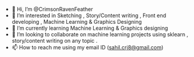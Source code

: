 - 👋 Hi, I’m @CrimsonRavenFeather
- 👀 I’m interested in Sketching , Story/Content writing , Front end developing , Machine Learning & Graphics Designing 
- 🌱 I’m currently learning Machine Learning & Graphics designing
- 💞️ I’m looking to collaborate on machine learning projects using sklearn , story/content writing on any topic .
- 📫 How to reach me using my email ID (sahil.crj8@gmail.com) 

<!---
CrimsonRavenFeather/CrimsonRavenFeather is a ✨ special ✨ repository because its `README.md` (this file) appears on your GitHub profile.
You can click the Preview link to take a look at your changes.
--->

